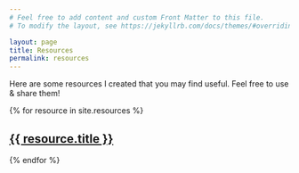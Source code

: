 ```yaml
---
# Feel free to add content and custom Front Matter to this file.
# To modify the layout, see https://jekyllrb.com/docs/themes/#overriding-theme-defaults

layout: page
title: Resources
permalink: resources
---
```


Here are some resources I created that you may find useful. Feel free to use & share them!

{% for resource in site.resources %}
  <h2>
    <a href="{{ resource.url }}">
      {{ resource.title }} 
    </a>
  </h2>
{% endfor %}